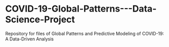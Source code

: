 # COVID-19-Global-Patterns---Data-Science-Project
Repository for files of Global Patterns and Predictive Modeling of COVID-19: A Data-Driven Analysis
